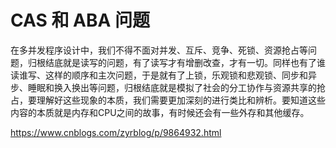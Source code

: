# CAS 和 ABA 问题

在多并发程序设计中，我们不得不面对并发、互斥、竞争、死锁、资源抢占等问题，归根结底就是读写的问题，有了读写才有增删改查，才有一切。同样也有了谁读谁写、这样的顺序和主次问题，于是就有了上锁，乐观锁和悲观锁、同步和异步、睡眠和换入换出等问题，归根结底就是模拟了社会的分工协作与资源共享的抢占，要理解好这些现象的本质，我们需要更加深刻的进行类比和辨析。要知道这些内容的本质就是内存和CPU之间的故事，有时候还会有一些外存和其他缓存。





https://www.cnblogs.com/zyrblog/p/9864932.html